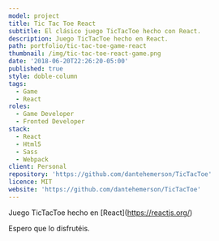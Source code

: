 ```yaml
---
model: project
title: Tic Tac Toe React
subtitle: El clásico juego TicTacToe hecho con React.
description: Juego TicTacToe hecho en React.
path: portfolio/tic-tac-toe-game-react
thumbnail: /img/tic-tac-toe-react-game.png
date: '2018-06-20T22:26:20-05:00'
published: true
style: doble-column
tags:
  - Game
  - React
roles:
  - Game Developer
  - Fronted Developer
stack:
  - React
  - Html5
  - Sass
  - Webpack
client: Personal
repository: 'https://github.com/dantehemerson/TicTacToe'
licence: MIT
website: 'https://github.com/dantehemerson/TicTacToe'
---
```

Juego TicTacToe hecho en \[React](https://reactjs.org/)

Espero que lo disfrutéis.
